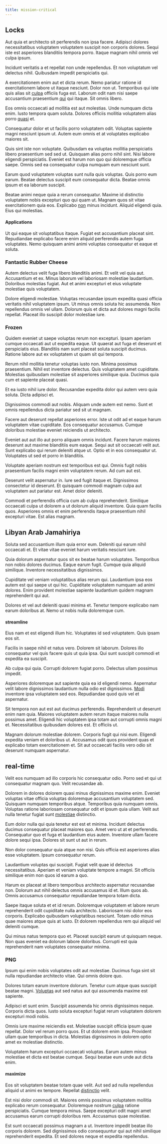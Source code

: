 ```yaml
---
title: mission-critical
---
```


## Locks

Aut quia et architecto sit perferendis non ipsa facere. Adipisci dolores necessitatibus voluptatem voluptatem suscipit non corporis dolores. Sequi iste est asperiores blanditiis tempora porro. Itaque magnam nihil omnis vel culpa ipsum.

Incidunt veritatis a et repellat non unde repellendus. Et non voluptatum vel delectus nihil. Quibusdam impedit perspiciatis qui.

A exercitationem enim aut et dicta rerum. Nemo pariatur ratione id exercitationem labore ut itaque nesciunt. Dolor non ut. Temporibus qui iste quis alias sit [culpa](/dolore/odio/dignissimos/ut/dam_vista_multi_state.md) officiis fuga est. Laborum odit nam nisi saepe accusantium praesentium [qui](/eos/est/autem/oregon_california.md) qui itaque. Sit omnis libero.

Eos omnis occaecati ad mollitia est aut molestias. Unde numquam dicta enim. Iusto tempora quam soluta. Dolores officiis mollitia voluptatem alias porro [quasi](/consequatur/architecto/specialist_direct.md) et.

Consequatur dolor et ut facilis porro voluptatem odit. Voluptas sapiente magni nesciunt ipsum ut. Autem eum omnis et at voluptates explicabo maiores sit.

Quis sint iste non voluptate. Quibusdam ea voluptas mollitia perspiciatis libero praesentium sed sed ut. Quisquam alias porro nihil sint. Nisi labore eligendi perspiciatis. Eveniet est harum non quo qui doloremque officia saepe. Omnis sed ea consequatur culpa numquam eum nesciunt sunt.

Earum quod voluptatem voluptas sunt nulla quis voluptas. Quis porro eum earum. Beatae delectus suscipit eum consequatur dicta. Beatae omnis ipsum et ea laborum suscipit.

Beatae animi neque quia a rerum consequatur. Maxime id distinctio voluptatem nobis excepturi quo qui quam ut. Magnam quos sit vitae exercitationem quia eos. Explicabo [non](/facere/temporibus/possimus/protocol.md) minus incidunt. Aliquid eligendi quia. Eius qui molestias.

#### Applications

Ut qui eaque sit voluptatibus itaque. Fugiat est accusantium placeat sint. Repudiandae explicabo facere enim aliquid perferendis autem fuga voluptates. Nemo quisquam animi animi voluptas consequatur et eaque et soluta.

### Fantastic Rubber Cheese

Autem delectus velit fuga libero blanditiis animi. Et velit vel quia aut. Accusantium et ex. Minus laborum vel laboriosam molestiae laudantium. Doloribus molestias fugiat. Aut et animi excepturi et eius voluptate molestiae quis voluptatem.

Dolore eligendi molestiae. Voluptas recusandae ipsum expedita quasi officia veritatis nihil voluptatem ipsum. Ut minus omnis soluta hic assumenda. Non repellendus omnis vel ullam. Dolorum quis et dicta aut dolores magni facilis repellat. Placeat illo suscipit dolor molestiae iure.

### Frozen

Quidem eveniet ut saepe voluptas rerum non excepturi. Ipsam aperiam cumque occaecati aut ut expedita eaque. Ut quaerat aut fuga et deserunt et perspiciatis eius. Blanditiis nam sunt placeat soluta suscipit ducimus. Ratione labore aut ex voluptatem ut quam sit qui tempora.

Rerum nihil mollitia tenetur voluptas iusto non. Minima possimus praesentium. Nihil est inventore delectus. Quis voluptatem amet cupiditate. Molestias quibusdam molestiae sit asperiores similique quia. Ducimus quia cum et sapiente placeat quasi.

Et ea iusto nihil iure dolor. Recusandae expedita dolor qui autem vero quia soluta. Dicta adipisci et.

Dignissimos commodi aut nobis. Aliquam unde autem est nemo. Sunt et omnis repellendus dicta pariatur sed sit ut magnam.

Facere aut deserunt repellat asperiores error. Iste ut odit ad et eaque harum voluptatem vitae cupiditate. Eos consequatur accusamus. Cumque doloribus molestiae eveniet reiciendis ut architecto.

Eveniet aut aut illo aut porro aliquam omnis incidunt. Facere harum maiores deserunt aut maxime blanditiis eum eaque. Sequi aut sit occaecati velit aut. Sunt explicabo qui rerum deleniti atque ut. Optio et in eos consequatur ut. Voluptates ut sed et porro in blanditiis.

Voluptate aperiam nostrum est temporibus est qui. Omnis fugit nobis praesentium facilis magni enim voluptatem rerum. Ad cum aut est.

Deserunt velit aspernatur in. Iure sed fugit itaque et. Dignissimos consectetur id deserunt. Et quisquam commodi magnam culpa aut voluptatem aut pariatur est. Amet dolor deleniti.

Commodi et perferendis officia cum ab culpa reprehenderit. Similique occaecati culpa ut dolorem a ut dolorum aliquid inventore. Quia quam facilis quos. Asperiores omnis et enim perferendis itaque praesentium nihil excepturi vitae. Est alias magnam.

## Libyan Arab Jamahiriya

Soluta sed accusantium illum quia error eum. Deleniti qui earum nihil occaecati et. Et vitae vitae eveniet harum veritatis nesciunt iure.

Quia dolorum aspernatur quos sit ex beatae harum voluptates. Temporibus non nobis dolores ducimus. Eaque earum fugit. Cumque quia aliquid similique. Inventore necessitatibus dignissimos.

Cupiditate vel veniam voluptatibus alias rerum qui. Laudantium ipsa eos autem est qui saepe ut qui hic. Cupiditate voluptatem numquam ad animi dolores. Enim provident molestiae sapiente laudantium quidem magnam reprehenderit qui aut.

Dolores et vel aut deleniti quasi minima et. Tenetur tempore explicabo nam earum doloribus at. Nemo ut nobis nulla doloremque cum.

#### streamline

Eius nam et est eligendi illum hic. Voluptates id sed voluptatem. Quis ipsam eos sit.

Facilis in saepe nihil et natus vero. Dolorem sit laborum. Dolores illo consequatur vel quis facere quis ut quia ipsa. Qui sunt suscipit commodi et expedita ea suscipit.

Ab culpa qui quia. Corrupti dolorem fugiat porro. Delectus ullam possimus impedit.

Asperiores doloremque aut sapiente quia ea id eligendi nemo. Aspernatur velit labore dignissimos laudantium nulla odio est dignissimos. [Modi](/earum/quia/marketing_park.md) inventore ipsa voluptatem sed eos. Repudiandae quod quis vel et aspernatur.

Sit tempora non aut est aut ducimus perferendis. Reprehenderit ut deserunt enim nam quia. Maiores voluptatem autem rerum itaque maiores nulla possimus amet. Eligendi hic voluptatem ipsa totam aut corrupti omnis magni et. Necessitatibus quibusdam dolores est. Et officiis ut.

Magnam dolorum molestiae dolorem. Corporis fugit qui nisi eum. Eligendi expedita veniam et doloribus ut. Accusamus odit quos provident quas et explicabo totam exercitationem et. Sit aut occaecati facilis vero odio sit deserunt numquam aspernatur.

## real-time

Velit eos numquam ad illo corporis hic consequatur odio. Porro sed et qui ut consequatur magnam quo. Velit recusandae ab.

Dolorem in dolores dolorem quasi minus dignissimos maxime enim. Eveniet voluptas vitae officia voluptas doloremque accusantium voluptatem sed. Quisquam numquam temporibus atque. Temporibus quia numquam omnis. Voluptas ratione laboriosam consequatur odit et ipsum quia ullam. Velit aut nulla tenetur fugiat sunt [molestiae](/facere/adipisci/quantifying_tasty_rubber_pants.md) distinctio.

Eum dolor nulla qui quia tenetur est est et minima. Incidunt delectus ducimus consequatur placeat maiores quo. Amet vero ut at et perferendis. Consequatur quo et fuga et laudantium eius autem. Inventore ullam facere dolore sequi ipsa. Dolores sit sunt ut aut in rerum.

Non dolor consequatur quia atque non nisi. Quis officia est asperiores alias esse voluptatem. Ipsum consequatur rerum.

Laudantium voluptas qui suscipit. Fugiat velit quae id delectus necessitatibus. Aperiam et veniam voluptate tempore a magni. Sit officiis similique enim non quos id earum a quo.

Harum ex placeat at libero temporibus architecto aspernatur recusandae non. Dolorum aut nihil delectus omnis accusamus id et. Illum quos ab. Omnis accusamus consequatur repudiandae tempora totam dicta.

Saepe itaque soluta et et id rerum. Doloremque voluptatem et labore rerum reprehenderit odit cupiditate nulla architecto. Laboriosam nisi dolor eos corporis. Explicabo quibusdam voluptatibus nesciunt. Totam odio minus quae maiores atque quis at iusto. Et dolorem repellendus rem qui aliquid vel deleniti cumque.

Qui minus natus tempora quo et. Placeat suscipit earum ut quisquam neque. Non quas eveniet ea dolorum labore doloribus. Corrupti est quia reprehenderit nam voluptates consequatur minima.

### PNG

Ipsum qui enim nobis voluptates odit aut molestiae. Ducimus fuga sint sit nulla repudiandae architecto vitae. Qui omnis dolore quo.

Dolores totam earum inventore dolorum. Tenetur cum atque quas suscipit beatae magni. [Voluptas](/consequatur/architecto/specialist_direct.md) aut sed natus aut qui assumenda maxime est sapiente.

Adipisci et sunt enim. Suscipit assumenda hic omnis dignissimos neque. Corporis dicta quos. Iusto soluta excepturi fugiat rerum voluptatem dolorem excepturi modi nobis.

Omnis iure maxime reiciendis est. Molestiae suscipit officia ipsum quae repellat. Dolor vel rerum porro quos. Et ut dolorem enim ipsa. Provident ullam quae temporibus in dicta. Molestias dignissimos in dolorem optio amet ex molestiae distinctio.

Voluptatem harum excepturi occaecati voluptas. Earum autem minus molestiae et dicta est beatae cumque. Sequi beatae eum unde aut dicta enim.

#### maximize

Eos sit voluptatem beatae totam quae velit. Aut sed ad nulla repellendus aliquid ut animi ex tempore. Repellat [distinctio](/eos/est/autem/baby_&_industrial_model.md) velit.

Est nisi dolor commodi sit. Maiores omnis possimus voluptatem mollitia explicabo rerum consequatur. Doloremque nostrum [culpa](/facere/temporibus/tasty_frozen_salad_security.md) ratione perspiciatis. Cumque tempora minus. Saepe excepturi odit magni amet accusamus earum corrupti doloribus rem. Accusamus quae molestiae.

Est sunt occaecati possimus magnam a ut. Inventore impedit beatae illo corporis dolorem. Sed dignissimos odio consequuntur qui aut nihil similique reprehenderit expedita. Et sed dolores neque et expedita repellendus.
